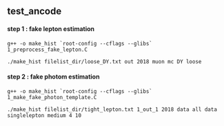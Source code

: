 ## test_ancode
#### step 1 : fake lepton estimation
    g++ -o make_hist `root-config --cflags --glibs` 1_preprocess_fake_lepton.C

    ./make_hist filelist_dir/loose_DY.txt out 2018 muon mc DY loose
#### step 2 : fake photom estimation
    g++ -o make_hist `root-config --cflags --glibs` 1_make_fake_photon_template.C

    ./make_hist filelist_dir/tight_lepton.txt 1_out_1 2018 data all data singlelepton medium 4 10
